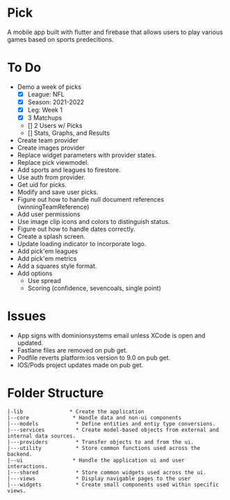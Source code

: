 
# Pick

A mobile app built with flutter and firebase that allows users to play various games based on sports predecitions.

# To Do
- Demo a week of picks
    - [x] League: NFL
    - [x] Season: 2021-2022
    - [x] Leg: Week 1
    - [x] 3 Matchups
    - [] 2 Users w/ Picks
    - [] Stats, Graphs, and Results
- Create team provider 
- Create images provider
- Replace widget parameters with provider states.
- Replace pick viewmodel.
- Add sports and leagues to firestore.
- Use auth from provider.
- Get uid for picks.
- Modify and save user picks.
- Figure out how to handle null document references (winningTeamReference)
- Add user permissions
- Use image clip icons and colors to distinguish status.
- Figure out how to handle dates correctly.
- Create a splash screen.
- Update loading indicator to incorporate logo.
- Add pick'em leagues
- Add pick'em metrics
- Add a squares style format.
- Add options
    - Use spread
    - Scoring (confidence, sevencoals, single point)

# Issues
- App signs with dominionsystems email unless XCode is open and updated.
- Fastlane files are removed on pub get.
- Podfile reverts platform:ios version to 9.0 on pub get.
- IOS/Pods project updates made on pub get.

# Folder Structure
```
|-lib               * Create the application
|--core              * Handle data and non-ui components
|---models            * Define entities and entiy type conversions.
|---services          * Create model-based objects from external and internal data sources.        
|---providers         * Transfer objects to and from the ui.
|---utility           * Store common functions used across the backend.
|--ui                * Handle the application ui and user interactions.
|---shared            * Store common widgets used across the ui.
|---views             * Display navigable pages to the user
|---widgets           * Create small components used within specific views.
```
